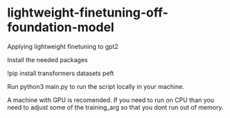 # lightweight-finetuning-off-foundation-model

Applying lightweight finetuning to gpt2

Install the needed packages

!pip install transformers datasets peft

Run python3 main.py to run the script locally in your machine.

A machine with GPU is recomended. If you need to run on CPU than you need to adjust some of the training_arg so that you dont run out of memory.

